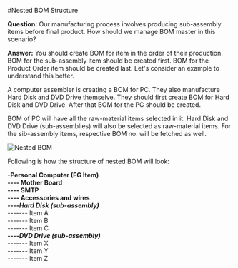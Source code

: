 #Nested BOM Structure

**Question:** Our manufacturing process involves producing sub-assembly items before final product. How should we manage BOM master in this scenario?

**Answer:** You should create BOM for item in the order of their production. BOM for the sub-assembly item should be created first. BOM for the Product Order item should be created last. Let's consider an example to understand this better.

A computer assembler is creating a BOM for PC. They also manufacture Hard Disk and DVD Drive themselve. They should first create BOM for Hard Disk and DVD Drive. After that BOM for the PC should be created.
 
BOM of PC will have all the raw-material items selected in it. Hard Disk and DVD Drive (sub-assemblies) will also be selected as raw-material items. For the sib-assembly items, respective BOM no. will be fetched as well.

<img alt="Nested BOM" class="screenshot" src="{{docs_base_url}}/assets/img/articles/nested-bom-1.png">

Following is how the structure of nested BOM will look:

<div class="well">
	
<b>-Personal Computer (FG Item)</b><br>
<b>---- Mother Board</b><br>
<b>---- SMTP</b><br>
<b>---- Accessories and wires</b><br>
<b>----<i>Hard Disk (sub-assembly)</i></b><br>
 ------- Item A<br>
 ------- Item B<br>
 ------- Item C<br>
<b>----<i>DVD Drive (sub-assembly)</i></b><br>
 ------- Item X<br>
 ------- Item Y<br>
 ------- Item Z

</div>



<!-- markdown -->